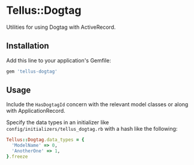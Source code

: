 # Tellus::Dogtag

Utilities for using Dogtag with ActiveRecord.

## Installation

Add this line to your application's Gemfile:

```ruby
gem 'tellus-dogtag'
```

## Usage

Include the `HasDogtagId` concern with the relevant model classes or along with ApplicationRecord.

Specify the data types in an initializer like `config/initializers/tellus_dogtag.rb` with a hash like the following:

```ruby
Tellus::Dogtag.data_types = {
  'ModelName' => 0,
  'AnotherOne' => 1,
}.freeze
```
